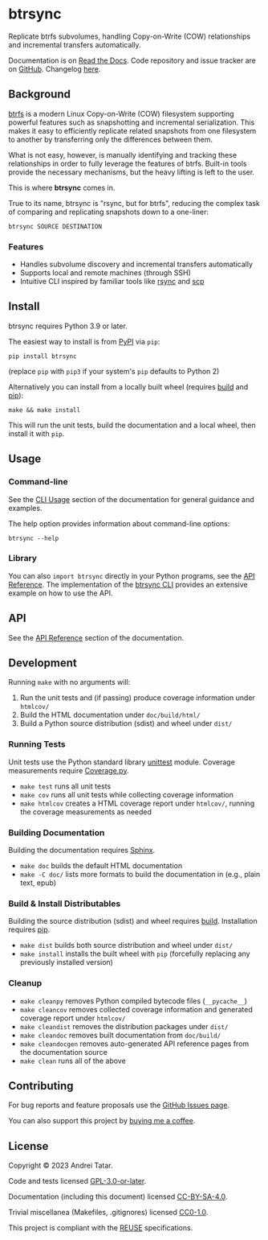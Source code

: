 <!--
Copyright © 2023 Andrei Tatar <andrei.ttr@gmail.com>

SPDX-License-Identifier: CC-BY-SA-4.0
-->

# btrsync

Replicate btrfs subvolumes, handling Copy-on-Write (COW) relationships and incremental transfers automatically.

Documentation is on [Read the Docs](https://btrsync.readthedocs.io).
Code repository and issue tracker are on [GitHub](https://github.com/andreittr/btrsync).
Changelog [here](CHANGELOG.md).

## Background
[btrfs](https://btrfs.wiki.kernel.org) is a modern Linux Copy-on-Write (COW) filesystem supporting powerful features such as snapshotting and incremental serialization.
This makes it easy to efficiently replicate related snapshots from one filesystem to another by transferring only the differences between them.

What is not easy, however, is manually identifying and tracking these relationships in order to fully leverage the features of btrfs.
Built-in tools provide the necessary mechanisms, but the heavy lifting is left to the user.

This is where **btrsync** comes in.

True to its name, btrsync is "rsync, but for btrfs", reducing the complex task of comparing and replicating snapshots down to a one-liner:
```
btrsync SOURCE DESTINATION
```

### Features
- Handles subvolume discovery and incremental transfers automatically
- Supports local and remote machines (through SSH)
- Intuitive CLI inspired by familiar tools like [rsync](https://rsync.samba.org/) and [scp](https://man.openbsd.org/scp.1)

## Install
btrsync requires Python 3.9 or later.

The easiest way to install is from [PyPI](https://pypi.org/project/btrsync/) via `pip`:
```
pip install btrsync
```
(replace `pip` with `pip3` if your system's `pip` defaults to Python 2)

Alternatively you can install from a locally built wheel (requires [build](https://github.com/pypa/build) and [pip](https://pip.pypa.io/)):
```
make && make install
```
This will run the unit tests, build the documentation and a local wheel, then install it with `pip`.

## Usage
### Command-line
See the [CLI Usage](https://btrsync.readthedocs.io/en/latest/cli-usage.html) section of the documentation for general guidance and examples.

The help option provides information about command-line options:
```
btrsync --help
```

### Library
You can also `import btrsync` directly in your Python programs, see the [API Reference](https://btrsync.readthedocs.io/en/latest/api.html).
The implementation of the [btrsync CLI](btrsync/cli.py) provides an extensive example on how to use the API.

## API

See the [API Reference](https://btrsync.readthedocs.io/en/latest/api.html) section of the documentation.

## Development
Running `make` with no arguments will:
1. Run the unit tests and (if passing) produce coverage information under `htmlcov/`
1. Build the HTML documentation under `doc/build/html/`
1. Build a Python source distribution (sdist) and wheel under `dist/`

### Running Tests
Unit tests use the Python standard library [unittest](https://docs.python.org/3/library/unittest.html) module.
Coverage measurements require [Coverage.py](https://github.com/nedbat/coveragepy).
- `make test` runs all unit tests
- `make cov` runs all unit tests while collecting coverage information
- `make htmlcov` creates a HTML coverage report under `htmlcov/`, running the coverage measurements as needed

### Building Documentation
Building the documentation requires [Sphinx](https://www.sphinx-doc.org).
- `make doc` builds the default HTML documentation
- `make -C doc/` lists more formats to build the documentation in (e.g., plain text, epub)

### Build & Install Distributables
Building the source distribution (sdist) and wheel requires [build](https://github.com/pypa/build).
Installation requires [pip](https://pip.pypa.io/).
- `make dist` builds both source distribution and wheel under `dist/`
- `make install` installs the built wheel with `pip` (forcefully replacing any previously installed version)

### Cleanup
- `make cleanpy` removes Python compiled bytecode files (`__pycache__`)
- `make cleancov` removes collected coverage information and generated coverage report under `htmlcov/`
- `make cleandist` removes the distribution packages under `dist/`
- `make cleandoc` removes built documentation from `doc/build/`
- `make cleandocgen` removes auto-generated API reference pages from the documentation source
- `make clean` runs all of the above

## Contributing

For bug reports and feature proposals use the [GitHub Issues page](https://github.com/andreittr/btrsync/issues).

You can also support this project by [buying me a coffee](https://www.buymeacoffee.com/andrei.ttr).

## License
Copyright © 2023 Andrei Tatar.

Code and tests licensed [GPL-3.0-or-later](LICENSES/GPL-3.0-or-later.txt).

Documentation (including this document) licensed [CC-BY-SA-4.0](LICENSES/CC-BY-SA-4.0.txt).

Trivial miscellanea (Makefiles, .gitignores) licensed [CC0-1.0](LICENSES/CC0-1.0.txt).

This project is compliant with the [REUSE](https://reuse.software) specifications.
